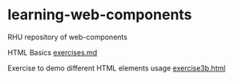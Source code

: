 # learning-web-components
RHU repository of web-components

HTML Basics 
[exercises.md](exercises.md)

Exercise to demo different HTML elements usage
[exercise3b.html](exercise3b.html)
